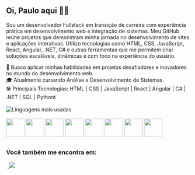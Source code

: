 ## Oi, Paulo aqui 🙋🏻
<p>Sou um desenvolvedor Fullstack em transição de carreira com experiência prática em desenvolvimento web e integração de sistemas. Meu GitHub reúne projetos que demonstram minha jornada no desenvolvimento de sites e aplicações interativas. Utilizo tecnologias como HTML, CSS, JavaScript, React, Angular, .NET, C# e outras ferramentas que me permitem criar soluções escaláveis, dinâmicas e com foco na experiência do usuário.</p>

🚀 Busco aplicar minhas habilidades em projetos desafiadores e inovadores no mundo do desenvolvimento web.<br>
🎓 Atualmente cursando Análise e Desenvolvimento de Sistemas.<br>
🛠️ Principais Tecnologias: HTML | CSS | JavaScript | React | Angular | C# | .NET | SQL | Pythont
<br><br>
![Linguagens mais usadas](https://github-readme-stats.vercel.app/api/top-langs/?username=paulodiasred&layout=compact&langs_count=5&theme=radical)
<br><br>
<img width="50" height="50" src="https://cdn.jsdelivr.net/gh/devicons/devicon@latest/icons/dot-net/dot-net-plain-wordmark.svg" />
<img width="50" height="50" src="https://cdn.jsdelivr.net/gh/devicons/devicon@latest/icons/csharp/csharp-original.svg" />
<img width="50" height="50" src="https://cdn.jsdelivr.net/gh/devicons/devicon@latest/icons/angular/angular-original.svg" />
<img width="50" height="50" src="https://cdn.jsdelivr.net/gh/devicons/devicon@latest/icons/microsoftsqlserver/microsoftsqlserver-original.svg" />
<img width="50" height="50" src="https://cdn.jsdelivr.net/gh/devicons/devicon@latest/icons/python/python-original.svg" />
<img width="50" height="50" src="https://cdn.jsdelivr.net/gh/devicons/devicon@latest/icons/html5/html5-original.svg" />
<img width="50" height="50" src="https://cdn.jsdelivr.net/gh/devicons/devicon@latest/icons/css3/css3-original.svg" />
<img width="50" height="50" src="https://cdn.jsdelivr.net/gh/devicons/devicon@latest/icons/javascript/javascript-original.svg" />
##

### Você também me encontra em:
&nbsp;<a href="https://linkedin.com/in/paulodiasdeveloper">
  <img src="https://img.shields.io/badge/linkedin-%230077B5.svg?style=for-the-badge&logo=linkedin&logoColor=white">
</a>
          
<!--
**paulodiasred/paulodiasred** is a ✨ _special_ ✨ repository because its `README.md` (this file) appears on your GitHub profile.

Here are some ideas to get you started:

- 🔭 I’m currently working on ...
- 🌱 I’m currently learning ...
- 👯 I’m looking to collaborate on ...
- 🤔 I’m looking for help with ...
- 💬 Ask me about ...
- 📫 How to reach me: ...
- 😄 Pronouns: ...
- ⚡ Fun fact: ...
-->
